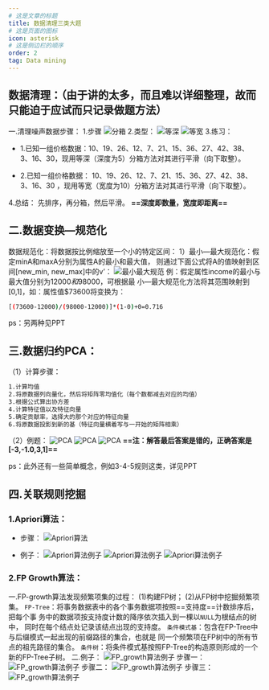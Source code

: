 ```yaml
---
# 这是文章的标题
title: 数据清理三类大题
# 这是页面的图标
icon: asterisk
# 这是侧边栏的顺序
order: 2
tag: Data mining
---
```

## 数据清理：（由于讲的太多，而且难以详细整理，故而只能迫于应试而只记录做题方法）
一.清理噪声数据步骤：
1.步骤
![分箱](/notes-image/分箱.png)
2.类型：
![等深](/notes-image/等深.png)
![等宽](/notes-image/等宽.png)
3.练习：
- 1.已知一组价格数据：10、19、26、12、7、21、15、36、27、42、38、
3、16、30，现用等深（深度为5）分箱方法对其进行平滑（向下取整）。


- 2.已知一组价格数据： 10、19、26、12、7、21、15、36、27、42、38、
3、16、30 ，现用等宽（宽度为10）分箱方法对其进行平滑（向下取整）。

4.总结：
先排序，再分箱，然后平滑。
**==深度即数量，宽度即距离==**

## 二.数据变换—规范化
数据规范化：将数据按比例缩放至一个小的特定区间：
1）最小—最大规范化：假定minA和maxA分别为属性A的最小和最大值，
则通过下面公式将A的值映射到区间[new_min, new_max]中的v’：
![最小最大规范](/notes-image/最小最大规范.png)
例：假定属性income的最小与最大值分别为$12000和$98000，可根据最
小—最大规范化方法将其范围映射到[0,1]，如：属性值$73600将变换为：
```bash
[(73600-12000)/(98000-12000)]*(1-0)+0=0.716
```
ps：另两种见PPT

## 三.数据归约PCA：
（1）计算步骤：
```bash
1.计算均值
2.将原数据列向量化，然后将矩阵零均值化（每个数都减去对应的均值）
3.根据公式算出协方差
4.计算特征值以及特征向量
5.确定贡献率，选择大的那个对应的特征向量
6.将原数据投影到新的基（特征向量横着写与一开始的矩阵相乘）
```
（2）例题：
![PCA](/notes-image/PCA.png)
![PCA](/notes-image/PCA过程1.png)
![PCA](/notes-image/PCA过程2.png)
**==注：解答最后答案是错的，正确答案是[-3,-1.0,3,1]==**

ps：此外还有一些简单概念，例如3-4-5规则这类，详见PPT

## 四.关联规则挖掘
### 1.Apriori算法：
- 步骤：
![Apriori算法](/notes-image/Apriori算法.png)

- 例子：
![Apriori算法例子](/notes-image/Apriori算法例子.png)
![Apriori算法例子](/notes-image/Apriori算法例子2.png)
![Apriori算法例子](/notes-image/Apriori算法例子3.png)

### 2.FP Growth算法：
一.FP-growth算法发现频繁项集的过程：
(1)构建FP树；
(2)从FP树中挖掘频繁项集。
`FP-Tree`：将事务数据表中的各个事务数据项按照==支持度==计数排序后，把每个事
务中的数据项按支持度计数的降序依次插入到一棵以`NULL`为根结点的树中，
同时在每个结点处记录该结点出现的支持度。
`条件模式基`：包含在FP-Tree中与后缀模式一起出现的前缀路径的集合，也就是
同一个频繁项在FP树中的所有节点的祖先路径的集合。
`条件树`：将条件模式基按照FP-Tree的构造原则形成的一个新的FP-Tree子树。
二.例子：
![FP_growth算法例子](/notes-image/FP_growth1.png)
步骤一：
![FP_growth算法例子](/notes-image/FP_growth2.png)
步骤二：
![FP_growth算法例子](/notes-image/FP_growth3.png)
步骤三：
![FP_growth算法例子](/notes-image/FP_growth4.png)